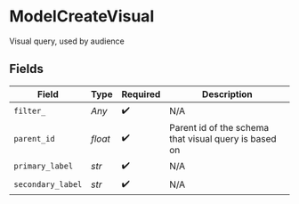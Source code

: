 # ModelCreateVisual

Visual query, used by audience


## Fields

| Field                                                 | Type                                                  | Required                                              | Description                                           |
| ----------------------------------------------------- | ----------------------------------------------------- | ----------------------------------------------------- | ----------------------------------------------------- |
| `filter_`                                             | *Any*                                                 | :heavy_check_mark:                                    | N/A                                                   |
| `parent_id`                                           | *float*                                               | :heavy_check_mark:                                    | Parent id of the schema that visual query is based on |
| `primary_label`                                       | *str*                                                 | :heavy_check_mark:                                    | N/A                                                   |
| `secondary_label`                                     | *str*                                                 | :heavy_check_mark:                                    | N/A                                                   |